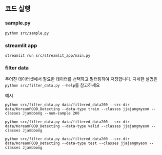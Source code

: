## 코드 실행
### sample.py
```
python src/sample.py
```

### streamlit app
```
streamlit run src/streamlit_app/main.py
```

### filter data
주어진 데이터셋에서 필요한 데이터를 선택하고 필터링하여 저장합니다. 자세한 설명은 `python src/filter_data.py --help`를 참고하세요

예시
```
python src/filter_data.py data/filtered_data200 --src-dir data/KoreanFOOD_Detecting --data-type train --classes jjajangmyeon --classes Jjambbong --num-sample 200
```
```
python src/filter_data.py data/filtered_data200 --src-dir data/KoreanFOOD_Detecting --data-type valid --classes jjajangmyeon --classes Jjambbong
```
```
python src/filter_data.py data/filtered_data200 --src-dir data/KoreanFOOD_Detecting --data-type test --classes jjajangmyeon --classes Jjambbong
```